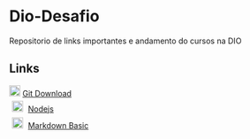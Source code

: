 # Dio-Desafio
Repositorio de links importantes e andamento do cursos na DIO

## Links
<img src="https://cdn.jsdelivr.net/gh/devicons/devicon/icons/git/git-plain.svg" alt="git" width="20" height="20"/> [Git Download](https://git-scm.com/)<br>
<img src="https://cdn.jsdelivr.net/gh/devicons/devicon/icons/nodejs/nodejs-original.svg" alt="nodejs" width="20" height="20" style="padding: 5px"> [Nodejs](https://nodejs.org/en/)<br>
<img src="https://cdn.jsdelivr.net/gh/devicons/devicon/icons/markdown/markdown-original.svg" alt="markdown" width="20" height="20" style="padding: 5px"> [Markdown Basic](https://www.markdownguide.org/)


